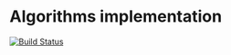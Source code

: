 # Algorithms implementation

[![Build Status](https://travis-ci.org/weisert/algorithms.svg?branch=master)](https://travis-ci.org/weisert/algorithms)
